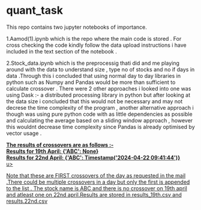 # quant_task
<html> 
  <body>
<p>This repo contains two jupyter notebooks of importance.</p>
    <P>1.Aamod(1).ipynb which is the repo where the main code is stored . For cross checking the code kindly follow the data upload instructions i have included in the text section of the notebook . </P>
    <p>2.Stock_data.ipynb which is the preprocessig thati did and me playing around with the data to understand size , type  no of stocks and no if days in data .Through this i concluded that using normal day to day libraries in python such as Numpy and Pandas would be more than sufficient to calculate crossover . There were 2 other approaches i looked into one was using Dask :- a distributed processing library in python but after looking at the data size i concluded that this would not be necessary and may not decrese the time complexity of the program , another alternative approach i though was using pure python code with as little dependencies as possible and calculating the average based on a sliding window approach , however this wouldnt decrease time complexity since Pandas is already optimised by vector usage .</p>

  <p><b><u>The results of crossovers are as follows :-<br> Results for 19th April:
{'ABC': None}
<br>
Results for 22nd April:
{'ABC': Timestamp('2024-04-22 09:41:44')}
<br></b>u>
    </p><p>
    Note that these are FIRST crossovers of the day as requested in the mail .There could be multiple crossovers in a day but only the first is appended to the list . The stock name is ABC and there is no crossover on 19th april and atleast one on 22nd april.Results are stored in results_19th.csv and results.22nd.csv
</p>
  </body>



</html>
